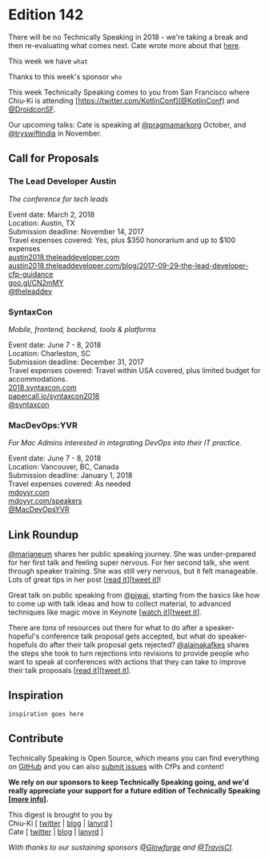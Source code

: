 # Edition 142

There will be no Technically Speaking in 2018 - we're taking a break and then re-evaluating what comes next. Cate wrote more about that [here](https://cate.blog/2017/11/02/no-technically-speaking-in-2018/).

This week we have `what`

Thanks to this week's sponsor `who`

This week Technically Speaking comes to you from San Francisco where Chiu-Ki is attending
[https://twitter.com/KotlinConf](@KotlinConf) and [@DroidconSF](https://twitter.com/DroidconSF).

Our upcoming talks: Cate is speaking at [@pragmamarkorg](http://twitter.com/pragmamarkorg) October, and [@tryswiftindia](http://twitter.com/tryswiftindia) in November.


## Call for Proposals


### The Lead Developer Austin
*The conference for tech leads*

Event date: March 2, 2018  
Location: Austin, TX  
Submission deadline: November 14, 2017  
Travel expenses covered: Yes, plus $350 honorarium and up to $100 expenses  
[austin2018.theleaddeveloper.com](https://austin2018.theleaddeveloper.com/)  
[austin2018.theleaddeveloper.com/blog/2017-09-29-the-lead-developer-cfp-guidance](https://austin2018.theleaddeveloper.com/blog/2017-09-29-the-lead-developer-cfp-guidance)  
[goo.gl/CN2mMY](https://goo.gl/CN2mMY)  
[@theleaddev](https://twitter.com/theleaddev)

### SyntaxCon
*Mobile, frontend, backend, tools & platforms*

Event date: June 7 - 8, 2018  
Location: Charleston, SC  
Submission deadline: December 31, 2017  
Travel expenses covered: Travel within USA covered, plus limited budget for accommodations.  
[2018.syntaxcon.com](https://2018.syntaxcon.com/)  
[papercall.io/syntaxcon2018](https://www.papercall.io/syntaxcon2018)  
[@syntaxcon](https://twitter.com/syntaxcon)


### MacDevOps:YVR
*For Mac Admins interested in integrating DevOps into their IT practice.*

Event date: June 7 - 8, 2018  
Location: Vancouver, BC, Canada  
Submission deadline: January 1, 2018  
Travel expenses covered: As needed   
[mdoyvr.com](https://mdoyvr.com)  
[mdoyvr.com/speakers](https://mdoyvr.com/speakers/)  
[@MacDevOpsYVR](https://twitter.com/@MacDevOpsYVR)


## Link Roundup

[@marianeum](https://twitter.com/marianeum) shares her public speaking journey. She was under-prepared for her first talk and feeling super nervous. For her second talk, she went through speaker training. She was still very nervous, but it felt manageable. Lots of great tips in her post [[read it](https://medium.com/a-problem-like-maria/a-problem-like-public-speaking-3859b20b2d00)][[tweet it](https://twitter.com/home?status=How%20%40marianeum%20overcome%20her%20fear%20of%20public%20speaking%20https%3A//medium.com/a-problem-like-maria/a-problem-like-public-speaking-3859b20b2d00%20via%20%40techspeakdigest)]!

Great talk on public speaking from [@piwai](https://twitter.com/piwai), starting from the basics like how to come up with talk ideas and how to collect material, to advanced techniques like magic move in Keynote [[watch it](https://www.youtube.com/watch?v=d5HYGu_UBNo)][[tweet it](https://twitter.com/home?status=Tech%20Talks%20for%20Humans%20by%20%40piwai%20https%3A//www.youtube.com/watch?v=d5HYGu_UBNo%20via%20%40techspeakdigest)].

There are _tons_ of resources out there for what to do after a speaker-hopeful's conference talk proposal gets accepted, but what do speaker-hopefuls do after their talk proposal gets rejected? [@alainakafkes](https://twitter.com/alainakafkes) shares the steps she took to turn rejections into revisions to provide people who want to speak at conferences with actions that they can take to improve their talk proposals [[read it](https://dev.to/alainakafkes/rejection--revision-on-improving-conference-proposals-3fk)][[tweet it](https://twitter.com/home?status=Rejection%20%26%20Revision%3A%20On%20Improving%20Conference%20Proposals%20by%20%40alainakafkes%20https%3A//dev.to/alainakafkes/rejection--revision-on-improving-conference-proposals-3fk%20via%20%40techspeakdigest)].


## Inspiration

`inspiration goes here`  

## Contribute

Technically Speaking is Open Source, which means you can find everything on [GitHub](https://github.com/catehstn/technically-speaking/) and you can also [submit issues](https://github.com/catehstn/technically-speaking/issues/new) with CfPs and content!

**We rely on our sponsors to keep Technically Speaking going, and we'd really appreciate your support for a future edition of Technically Speaking [[more info](http://www.techspeak.email/sponsorship/)].**  


This digest is brought to you by  
Chiu-Ki [ [twitter](https://twitter.com/chiuki) | [blog](http://blog.sqisland.com/) | [lanyrd](http://lanyrd.com/profile/chiuki/) ]  
Cate [ [twitter](https://twitter.com/catehstn) | [blog](http://www.cate.blog/) | [lanyrd](http://lanyrd.com/profile/catehstn/) ]

*With thanks to our sustaining sponsors [@Glowforge](http://twitter.com/glowforge) and [@TravisCI](http://twitter.com/travisci).*
